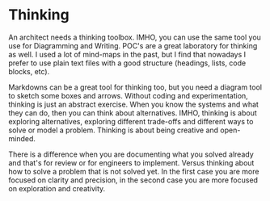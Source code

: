 # Thinking

An architect needs a thinking toolbox. IMHO, you can use the same tool you use for Diagramming and Writing. POC's are a great laboratory for thinking as well. I used a lot of mind-maps in the past, but I find that nowadays I prefer to use plain text files with a good structure (headings, lists, code blocks, etc).

Markdowns can be a great tool for thinking too, but you need a diagram tool to sketch some boxes and arrows. Without coding and experimentation, thinking is just an abstract exercise. When you know the systems and what they can do, then you can think about alternatives. IMHO, thinking is about exploring alternatives, exploring different trade-offs and different ways to solve or model a problem. Thinking is about being creative and open-minded.

There is a difference when you are documenting what you solved already and that's for review or for engineers to implement. Versus thinking about how to solve a problem that is not solved yet. In the first case you are more focused on clarity and precision, in the second case you are more focused on exploration and creativity.